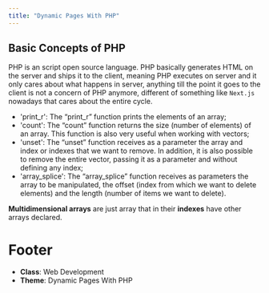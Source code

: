 ```yaml
---
title: "Dynamic Pages With PHP"
---
```


## Basic Concepts of PHP

PHP is an script open source language. PHP basically generates HTML on the server and ships it to the client, meaning PHP executes on server and it only cares about what happens in server, anything till the point it goes to the client is not a concern of PHP anymore, different of something like `Next.js` nowadays that cares about the entire cycle.

- 'print_r': The “print_r” function prints the elements of an array;
- 'count': The “count” function returns the size (number of elements) of an array. This function is also very useful when working with vectors;
- 'unset': The “unset” function receives as a parameter the array and index or indexes that we want to remove. In addition, it is also possible to remove the entire vector, passing it as a parameter and without defining any index;
- 'array_splice': The “array_splice” function receives as parameters the array to be manipulated, the offset (index from which we want to delete elements) and the length (number of items we want to delete).

**Multidimensional arrays** are just array that in their **indexes** have other arrays declared.

# Footer

- **Class**: Web Development
- **Theme**: Dynamic Pages With PHP